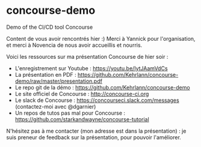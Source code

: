 # concourse-demo
Demo of the CI/CD tool Concourse

Content de vous avoir rencontrés hier :)
Merci à Yannick pour l'organisation, et merci à Novencia de nous avoir accueillis et nourris.

Voici les ressources sur ma présentation Concourse de hier soir :
- L'enregistrement sur Youtube : https://youtu.be/IytJAamVdCs
- La présentation en PDF : https://github.com/Kehrlann/concourse-demo/raw/master/presentation.pdf
- Le repo git de la démo : https://github.com/Kehrlann/concourse-demo
- Le site officiel de Concourse : http://concourse-ci.org
- Le slack de Concourse : https://concourseci.slack.com/messages (contactez-moi avec @dgarnier)
- Un repos de tutos pas mal pour Concourse : https://github.com/starkandwayne/concourse-tutorial

N'hésitez pas à me contacter (mon adresse est dans la présentation) : je suis preneur de feedback sur la présentation, pour pouvoir l'améliorer.
